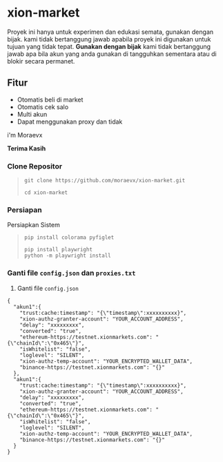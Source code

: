 # xion-market
Proyek ini hanya untuk experimen dan edukasi semata, gunakan dengan bijak. kami tidak bertanggung jawab apabila proyek ini digunakan untuk tujuan yang tidak tepat.
**Gunakan dengan bijak** kami tidak bertanggung jawab apa bila akun yang anda gunakan di tangguhkan sementara atau di blokir secara permanet.

## Fitur
- Otomatis beli di market
- Otomatis cek salo
- Multi akun
- Dapat menggunakan proxy dan tidak
  
i'm Moraevx 

**Terima Kasih**

### Clone Repositor

>```
>git clone https://github.com/moraevx/xion-market.git
>```
>```
>cd xion-market
>```

### Persiapan

Persiapkan Sistem  
>```
>pip install colorama pyfiglet
>```
>```
>pip install playwright
>python -m playwright install
>```
### Ganti file `config.json` dan `proxies.txt`

1. Ganti file `config.json`
   
```
{
  "akun1":{
    "trust:cache:timestamp": "{\"timestamp\":xxxxxxxxxx}",
    "xion-authz-granter-account": "YOUR_ACCOUNT_ADDRESS",
    "delay": "xxxxxxxxx",
    "converted": "true",
    "ethereum-https://testnet.xionmarkets.com": "{\"chainId\":\"0x465\"}",
    "isWhitelist": "false",
    "loglevel": "SILENT",
    "xion-authz-temp-account": "YOUR_ENCRYPTED_WALLET_DATA",
    "binance-https://testnet.xionmarkets.com": "{}"
  },
  "akun1":{
    "trust:cache:timestamp": "{\"timestamp\":xxxxxxxxxx}",
    "xion-authz-granter-account": "YOUR_ACCOUNT_ADDRESS",
    "delay": "xxxxxxxxx",
    "converted": "true",
    "ethereum-https://testnet.xionmarkets.com": "{\"chainId\":\"0x465\"}",
    "isWhitelist": "false",
    "loglevel": "SILENT",
    "xion-authz-temp-account": "YOUR_ENCRYPTED_WALLET_DATA",
    "binance-https://testnet.xionmarkets.com": "{}"
  }
}
```




